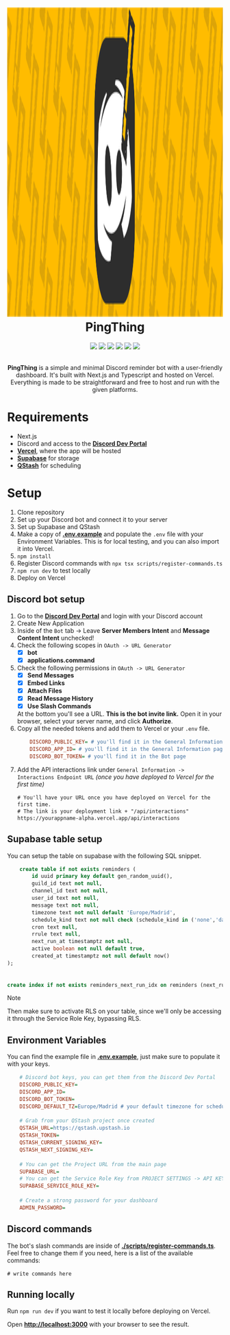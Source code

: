 <h1 align="center">
    <br>
    <img width="3301" height="721" alt="PingThing" src="https://github.com/v0idsh/pingthing/blob/main/app/banner&icon@3x.png">
    <br>
    <b>PingThing</b>
    <br>
</h1>
<div align="center">
    <img src="https://img.shields.io/badge/TypeScript-3178C6?logo=typescript&logoColor=%233178C6&labelColor=white&color=%233178C6">
    <img src="https://img.shields.io/badge/Next.js-black?logo=nextdotjs&logoColor=%23000000&labelColor=white&color=%23000000">
    <img src="https://img.shields.io/badge/Vercel-black?logo=vercel&logoColor=%23000000&labelColor=white&color=%23000000">
    <img src="https://img.shields.io/badge/Supabase-black?logo=supabase&logoColor=%233FCF8E&labelColor=grey&color=grey">
    <img src="https://img.shields.io/badge/QStash-black?logo=upstash&logoColor=%2300E9A3&labelColor=grey&color=grey">
    <img src="https://img.shields.io/badge/Discord-black?logo=discord&logoColor=white&labelColor=%235865F2&color=%235865F2">
</div>
<br>
<p align="center"><b>PingThing</b> is a simple and minimal Discord reminder bot with a user-friendly dashboard. It's built with Next.js and Typescript and hosted on Vercel. Everything is made to be straightforward and free to host and run with the given platforms.</p>

# Requirements

* Next.js
* Discord and access to the [**Discord Dev Portal**](https://discord.com/developers/applications)
* [**Vercel**](https://vercel.com/), where the app will be hosted
* [**Supabase**](https://supabase.com/) for storage
* [**QStash**](https://console.upstash.com/qstash) for scheduling

# Setup

1. Clone repository
2. Set up your Discord bot and connect it to your server
3. Set up Supabase and QStash
3. Make a copy of [**.env.example**](https://github.com/v0idsh/pingthing/blob/main/.env.example) and populate the `.env` file with your Environment Variables. This is for local testing, and you can also import it into Vercel.
4. `npm install`
5. Register Discord commands with `npx tsx scripts/register-commands.ts`
5. `npm run dev` to test locally
6. Deploy on Vercel

## Discord bot setup

1. Go to the [**Discord Dev Portal**](https://discord.com/developers/applications) and login with your Discord account
2. Create New Application 
3. Inside of the `Bot` tab -> Leave **Server Members Intent** and **Message Content Intent** unchecked!
4. Check the following scopes in `OAuth -> URL Generator`
    - [x] **bot**
    - [x] **applications.command**
5. Check the following permissions in `OAuth -> URL Generator`
    - [x] **Send Messages**
    - [x] **Embed Links**
    - [x] **Attach Files**
    - [x] **Read Message History**
    - [x] **Use Slash Commands**

    At the bottom you'll see a URL. **This is the bot invite link.** Open it in your browser, select your server name, and click 
    **Authorize**.
5. Copy all the needed tokens and add them to Vercel or your `.env` file.
    ```ini
        DISCORD_PUBLIC_KEY= # you'll find it in the General Information page
        DISCORD_APP_ID= # you'll find it in the General Information page
        DISCORD_BOT_TOKEN= # you'll find it in the Bot page
    ```
6. Add the API interactions link under `General Information -> Interactions Endpoint URL` *(once you have deployed to Vercel for the first time)*
    ```
    # You'll have your URL once you have deployed on Vercel for the first time.
    # The link is your deployment link + "/api/interactions"
    https://yourappname-alpha.vercel.app/api/interactions
    ```
## Supabase table setup

You can setup the table on supabase with the following SQL snippet.

```sql
    create table if not exists reminders (
        id uuid primary key default gen_random_uuid(),
        guild_id text not null,
        channel_id text not null,
        user_id text not null,
        message text not null,
        timezone text not null default 'Europe/Madrid',
        schedule_kind text not null check (schedule_kind in ('none','daily','weekly','monthly','first_friday','cron')),
        cron text null,
        rrule text null,
        next_run_at timestamptz not null,
        active boolean not null default true,
        created_at timestamptz not null default now()
);


create index if not exists reminders_next_run_idx on reminders (next_run_at) where active = true;
```

> [!NOTE]
> Then make sure to activate RLS on your table, since we'll only be accessing it through the Service Role Key, bypassing RLS.

## Environment Variables

You can find the example file in [**.env.example**](https://github.com/v0idsh/pingthing/blob/main/.env.example), just make sure to populate it with your keys.

```ini
    # Discord bot keys, you can get them from the Discord Dev Portal
    DISCORD_PUBLIC_KEY=
    DISCORD_APP_ID=
    DISCORD_BOT_TOKEN=
    DISCORD_DEFAULT_TZ=Europe/Madrid # your default timezone for scheduling

    # Grab from your QStash project once created
    QSTASH_URL=https://qstash.upstash.io
    QSTASH_TOKEN=
    QSTASH_CURRENT_SIGNING_KEY=
    QSTASH_NEXT_SIGNING_KEY=

    # You can get the Project URL from the main page
    SUPABASE_URL=
    # You can get the Service Role Key from PROJECT SETTINGS -> API KEYS
    SUPABASE_SERVICE_ROLE_KEY=

    # Create a strong password for your dashboard
    ADMIN_PASSWORD=
```

## Discord commands

The bot's slash commands are inside of [**./scripts/register-commands.ts**](https://github.com/v0idsh/pingthing/blob/main/scripts/register-commands.ts). Feel free to change them if you need, here is a list of the available commands:

```commands
# write commands here
```

## Running locally

Run `npm run dev` if you want to test it locally before deploying on Vercel.

Open [**http://localhost:3000**](http://localhost:3000) with your browser to see the result.
